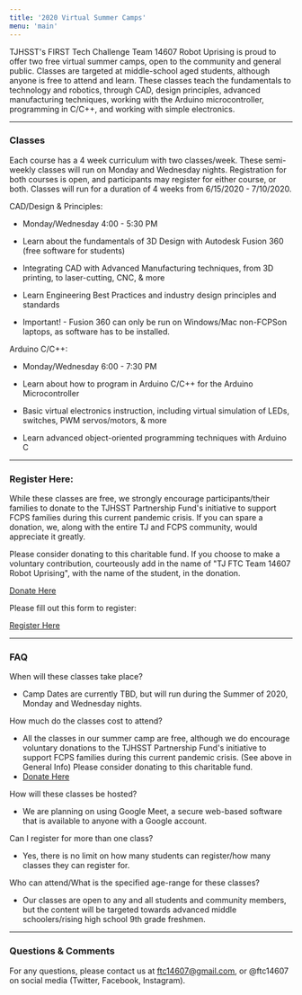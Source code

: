 ```yaml
---
title: '2020 Virtual Summer Camps'
menu: 'main'
---
```


TJHSST's FIRST Tech Challenge Team 14607 Robot Uprising is proud to offer two free virtual summer camps, open to the community and general public. Classes are targeted at middle-school aged students, although anyone is free to attend and learn. These classes teach the fundamentals to technology and robotics, through CAD, design principles, advanced manufacturing techniques, working with the Arduino microcontroller, programming in C/C++, and working with simple electronics.

____________

### Classes

Each course has a 4 week curriculum with two classes/week. These semi-weekly classes will run on Monday and Wednesday nights. Registration for both courses is open, and participants may register for either course, or both. 
Classes will run for a duration of 4 weeks from 6/15/2020 - 7/10/2020. 

CAD/Design & Principles: 

- Monday/Wednesday 4:00 - 5:30 PM 

- Learn about the fundamentals of 3D Design with Autodesk Fusion 360 (free software for students)

- Integrating CAD with Advanced Manufacturing techniques, from 3D printing, to laser-cutting, CNC, & more

- Learn Engineering Best Practices and industry design principles and standards

- Important! - Fusion 360 can only be run on Windows/Mac non-FCPSon laptops, as software has to be installed. 

Arduino C/C++: 

- Monday/Wednesday 6:00 - 7:30 PM  

- Learn about how to program in Arduino C/C++ for the Arduino Microcontroller

- Basic virtual electronics instruction, including virtual simulation of LEDs, switches, PWM servos/motors, & more

- Learn advanced object-oriented programming techniques with Arduino C 

____________

### Register Here: 

While these classes are free, we strongly encourage participants/their families to donate to the TJHSST Partnership Fund's initiative to support FCPS families during this current pandemic crisis. If you can spare a donation, we, along with the entire TJ and FCPS community, would appreciate it greatly. 

Please consider donating to this charitable fund. If you choose to make a voluntary contribution, courteously add in the name of "TJ FTC Team 14607 Robot Uprising", with the name of the student, in the donation. 

[Donate Here](https://4agc.com/landing_pages/3efa48fd-5ab2-4872-8ae6-39f7f1dc662e) 

Please fill out this form to register:

[Register Here](https://forms.gle/iN7og1sESJe5FFd29) 
____________

### FAQ

When will these classes take place?

- Camp Dates are currently TBD, but will run during the Summer of 2020, Monday and Wednesday nights.

How much do the classes cost to attend?

- All the classes in our summer camp are free, although we do encourage voluntary donations to the TJHSST Partnership Fund's initiative to support FCPS families during this current pandemic crisis. (See above in General Info) Please consider donating to this charitable fund.
- [Donate Here](https://4agc.com/landing_pages/3efa48fd-5ab2-4872-8ae6-39f7f1dc662e) 

How will these classes be hosted?

- We are planning on using Google Meet, a secure web-based software that is available to anyone with a Google account.

Can I register for more than one class?

- Yes, there is no limit on how many students can register/how many classes they can register for. 

Who can attend/What is the specified age-range for these classes?

- Our classes are open to any and all students and community members, but the content will be targeted towards advanced middle schoolers/rising high school 9th grade freshmen. 

____________

### Questions & Comments

For any questions, please contact us at ftc14607@gmail.com, or @ftc14607 on social media (Twitter, Facebook, Instagram). 

